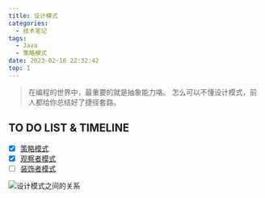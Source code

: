 ```yaml
---
title: 设计模式
categories:
  - 技术笔记
tags:
  - Java
  - 策略模式
date: 2023-02-16 22:32:42
top: 1
---
```

>在编程的世界中，最重要的就是抽象能力咯。
>怎么可以不懂设计模式，前人都给你总结好了捷径套路。

## TO DO LIST & TIMELINE 
- [x] [策略模式](https://www.awayanan.wang/%E7%AD%96%E7%95%A5%E6%A8%A1%E5%BC%8F/2023/02/18/%E8%AE%BE%E8%AE%A1%E6%A8%A1%E5%BC%8F/%E7%AD%96%E7%95%A5%E6%A8%A1%E5%BC%8F/) 
- [x] [观察者模式](https://www.awayanan.wang/%E8%A7%82%E5%AF%9F%E8%80%85%E6%A8%A1%E5%BC%8F/2023/02/18/%E8%AE%BE%E8%AE%A1%E6%A8%A1%E5%BC%8F/%E8%A7%82%E5%AF%9F%E8%80%85%E6%A8%A1%E5%BC%8F/)
- [ ] [装饰者模式](https://www.awayanan.wang/%E8%A3%85%E9%A5%B0%E8%80%85%E6%A8%A1%E5%BC%8F/2023/02/25/%E8%AE%BE%E8%AE%A1%E6%A8%A1%E5%BC%8F/%E8%A3%85%E9%A5%B0%E8%80%85%E6%A8%A1%E5%BC%8F/)

![](https://www.runoob.com/wp-content/uploads/2014/08/the-relationship-between-design-patterns.jpg "设计模式之间的关系")
